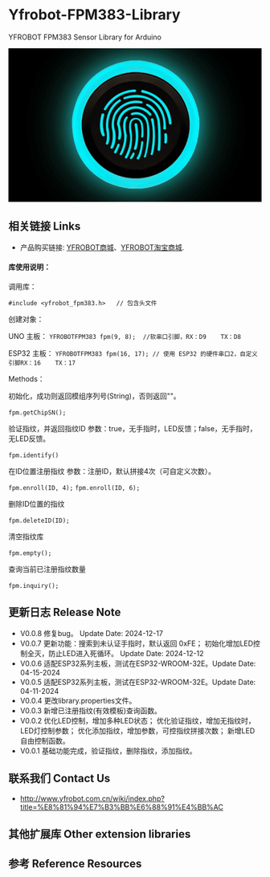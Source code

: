 # Yfrobot-FPM383-Library
YFROBOT FPM383 Sensor Library for Arduino

![](./assets/Fingerprint_Identification_Sensor.png)

## 相关链接 Links

* 产品购买链接: [YFROBOT商城](https://www.yfrobot.com/)、[YFROBOT淘宝商城](https://yfrobot.taobao.com/).

#### 库使用说明：
调用库：

`#include <yfrobot_fpm383.h>   // 包含头文件`

创建对象：

UNO 主板：
`YFROBOTFPM383 fpm(9, 8);  //软串口引脚，RX：D9    TX：D8`

ESP32 主板：
`YFROBOTFPM383 fpm(16, 17); // 使用 ESP32 的硬件串口2，自定义引脚RX：16    TX：17`

Methods：

初始化，成功则返回模组序列号(String)，否则返回""。

`fpm.getChipSN();`

验证指纹，并返回指纹ID
参数：true，无手指时，LED反馈；false，无手指时，无LED反馈。

`fpm.identify()`

在ID位置注册指纹
参数：注册ID，默认拼接4次（可自定义次数）。

`fpm.enroll(ID, 4);` 
`fpm.enroll(ID, 6);`


删除ID位置的指纹

`fpm.deleteID(ID);`

清空指纹库

`fpm.empty();`

查询当前已注册指纹数量

`fpm.inquiry();`


## 更新日志 Release Note
* V0.0.8    修复bug。
            Update Date: 2024-12-17
* V0.0.7    更新功能：搜索到未认证手指时，默认返回 0xFE；
            初始化增加LED控制全灭，防止LED进入死循环。
            Update Date: 2024-12-12
* V0.0.6    适配ESP32系列主板，测试在ESP32-WROOM-32E。Update Date: 04-15-2024
* V0.0.5    适配ESP32系列主板，测试在ESP32-WROOM-32E。Update Date: 04-11-2024
* V0.0.4    更改library.properties文件。
* V0.0.3    新增已注册指纹(有效模板)查询函数。
* V0.0.2    优化LED控制，增加多种LED状态；
            优化验证指纹，增加无指纹时，LED灯控制参数；
            优化添加指纹，增加参数，可控指纹拼接次数；
            新增LED自由控制函数。
* V0.0.1    基础功能完成，验证指纹，删除指纹，添加指纹。

## 联系我们 Contact Us
* http://www.yfrobot.com.cn/wiki/index.php?title=%E8%81%94%E7%B3%BB%E6%88%91%E4%BB%AC

## 其他扩展库 Other extension libraries

## 参考 Reference Resources